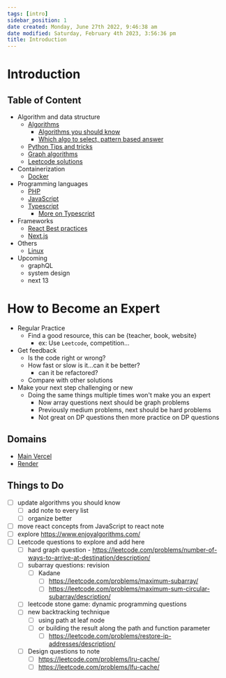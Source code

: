 ```yaml
---
tags: [intro]
sidebar_position: 1
date created: Monday, June 27th 2022, 9:46:38 am
date modified: Saturday, February 4th 2023, 3:56:36 pm
title: Introduction
---
```


# Introduction

## Table of Content

- Algorithm and data structure
	- [Algorithms](Algo/Fundamental%20Algorithms/Algorithm%20analysis.md)
		- [Algorithms you should know](Algo/Fundamental%20Algorithms/Recommendations/Algorithms%20you%20should%20know.md)
		- [Which algo to select, pattern based answer](Algo/Fundamental%20Algorithms/Recommendations/Which%20algo%20to%20select,%20pattern%20based%20answer.md)
	- [Python Tips and tricks](Algo/Python%20Tips%20&%20Tricks/Useful%20Python%20Collections%20module.md)
	- [Graph algorithms](Algo/Tree%20&%20Graph/Tree/Union%20find.md)
	- [Leetcode solutions](Algo/Coding%20Practice/Tree/101%20Symmetric%20Tree.py.md)
- Containerization
	- [Docker](Containerization/Docker/1.%20General%20step%20to%20dockerizing%20a%20project.md)
- Programming languages
	- [PHP](Programming%20langs/PHP.md)
	- [JavaScript](Programming%20langs/JavaScript/Should%20Know%20JavaScript.md)
	- [Typescript](Programming%20langs/TypeScript/Fundamentals.md)
		- [More on Typescript](Programming%20langs/TypeScript/More%20on%20Typescript.md)
- Frameworks
	- [React Best practices](Frameworks/React/Best%20practices.md)
	- [Next.js](Frameworks/Nextjs/100.%20Intro%20to%20Next.js.md)
- Others
	- [Linux](Linux/Common%20Commands.md)
- Upcoming
	- graphQL
	- system design
	- next 13

# How to Become an Expert

- Regular Practice
	- Find a good resource, this can be {teacher, book, website}
		- ex: Use `Leetcode`, competition…
- Get feedback
	- Is the code right or wrong?
	- How fast or slow is it…can it be better?
		- can it be refactored?
	- Compare with other solutions
- Make your next step challenging or new
	- Doing the same things multiple times won't make you an expert
		- Now array questions next should be graph problems
		- Previously medium problems, next should be hard problems
		- Not great on DP questions then more practice on DP questions

## Domains

- [Main Vercel](https://zekaryas.vercel.app)
- [Render](https://zack.onrender.com)

## Things to Do

- [ ] update algorithms you should know
	- [ ] add note to every list
	- [ ] organize better
- [ ] move react concepts from JavaScript to react note
- [ ] explore <https://www.enjoyalgorithms.com/>
- [ ] Leetcode questions to explore and add here
	- [ ] hard graph question - <https://leetcode.com/problems/number-of-ways-to-arrive-at-destination/description/>
	- [ ] subarray questions: revision
		- [ ] Kadane
			- [ ] <https://leetcode.com/problems/maximum-subarray/>
			- [ ] <https://leetcode.com/problems/maximum-sum-circular-subarray/description/>
	- [ ] leetcode stone game: dynamic programming questions
	- [ ] new backtracking technique
		- [ ] using path at leaf node
		- [ ] or building the result along the path and function parameter
			- [ ] <https://leetcode.com/problems/restore-ip-addresses/description/>
	- [ ] Design questions to note
		- [ ] <https://leetcode.com/problems/lru-cache/>
		- [ ] <https://leetcode.com/problems/lfu-cache/>
